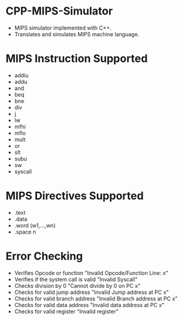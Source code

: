 # CPP-MIPS-Simulator
* MIPS simulator implemented with C++.
* Translates and simulates MIPS machine language.

# MIPS Instruction Supported
* addiu
* addu
* and
* beq
* bne
* div
* j
* lw
* mfhi
* mflo
* mult
* or
* slt
* subu
* sw
* syscall

# MIPS Directives Supported
* .text
* .data
* .word (w1,...,wn)
* .space n

# Error Checking
* Verifies Opcode or function           "Invalid Opcode/Function Line: x"
* Verifies if the system call is valid  "Invalid Syscall"
* Checks division by 0                  "Cannot divide by 0 on PC x"
* Checks for valid jump address         "Invalid Jump address at PC x"
* Checks for valid branch address       "Invalid Branch address at PC x"
* Checks for valid data address         "Invalid data address at PC x"
* Checks for valid register             "Invalid register"
